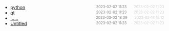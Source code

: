 - [python](python)<span style="font-size:.8em;float:right"><span style="color:orange"></span><span style="padding-left:2em;color:gray;">2023-02-02 11:23</span><span style="padding-left:2em;color:lightgray;">2023-02-02 11:23</span></span>
- [qt](qt)<span style="font-size:.8em;float:right"><span style="color:orange"></span><span style="padding-left:2em;color:gray;">2023-02-02 11:23</span><span style="padding-left:2em;color:lightgray;">2023-02-02 11:23</span></span>
- [......]()<span style="font-size:.8em;float:right"><span style="color:orange"></span><span style="padding-left:2em;color:gray;">2023-03-03 18:09</span><span style="padding-left:2em;color:lightgray;">2023-02-14 18:12</span></span>
- [Untitled](Untitled)<span style="font-size:.8em;float:right"><span style="color:orange"></span><span style="padding-left:2em;color:gray;">2023-02-02 11:23</span><span style="padding-left:2em;color:lightgray;">2023-02-02 11:23</span></span>
